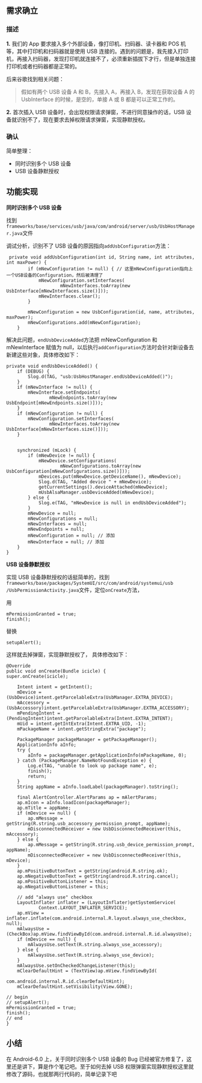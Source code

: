 ## 需求确立

### 描述

**1.** 我们的 App 要求接入多个外部设备，像打印机、扫码器、读卡器和 POS 机等，其中打印机和扫码器就是使用 USB 连接的。遇到的问题是，我先接入打印机，再接入扫码器，发现打印机就连接不了，必须重新插拔下才行，但是单独连接打印机或者扫码器都是正常的。

后来谷歌找到相关问题：

> 假如有两个 USB 设备 A 和 B，先接入 A，再接入 B，发现在获取设备 A 的 UsbInterface 的时候，是空的，单接 A 或 B 都是可以正常工作的。

**2.** 首次插入 USB 设备时，会出现权限请求弹窗，不进行同意操作的话，USB 设备就识别不了，现在要求去掉权限请求弹窗，实现静默授权。

### 确认

简单整理：

- 同时识别多个 USB 设备
- USB 设备静默授权

## 功能实现

**同时识别多个 USB 设备**

找到`frameworks/base/services/usb/java/com/android/server/usb/UsbHostManager.java`文件

调试分析，识别不了 USB 设备的原因指向`addUsbConfiguration`方法：

```
 private void addUsbConfiguration(int id, String name, int attributes, int maxPower) {
        if (mNewConfiguration != null) { // 这里mNewConfiguration指向上一个USB设备的Configuration，然后被清理了
            mNewConfiguration.setInterfaces(
                    mNewInterfaces.toArray(new UsbInterface[mNewInterfaces.size()]));
            mNewInterfaces.clear();
        }

        mNewConfiguration = new UsbConfiguration(id, name, attributes, maxPower);
        mNewConfigurations.add(mNewConfiguration);
    }
```

解决此问题，`endUsbDeviceAdded`方法把 mNewConfiguration 和 mNewInterface 赋值为 null，以后执行`addConfiguration`方法时会针对新设备去新建这些对象，具体修改如下：

```
private void endUsbDeviceAdded() {
    if (DEBUG) {
        Slog.d(TAG, "usb:UsbHostManager.endUsbDeviceAdded()");
    }
    if (mNewInterface != null) {
        mNewInterface.setEndpoints(
                mNewEndpoints.toArray(new UsbEndpoint[mNewEndpoints.size()]));
    }
    if (mNewConfiguration != null) {
        mNewConfiguration.setInterfaces(
                mNewInterfaces.toArray(new UsbInterface[mNewInterfaces.size()]));
    }


    synchronized (mLock) {
        if (mNewDevice != null) {
            mNewDevice.setConfigurations(
                    mNewConfigurations.toArray(new UsbConfiguration[mNewConfigurations.size()]));
            mDevices.put(mNewDevice.getDeviceName(), mNewDevice);
            Slog.d(TAG, "Added device " + mNewDevice);
            getCurrentSettings().deviceAttached(mNewDevice);
            mUsbAlsaManager.usbDeviceAdded(mNewDevice);
        } else {
            Slog.e(TAG, "mNewDevice is null in endUsbDeviceAdded");
        }
        mNewDevice = null;
        mNewConfigurations = null;
        mNewInterfaces = null;
        mNewEndpoints = null;
        mNewConfiguration = null; // 添加
        mNewInterface = null; // 添加
    }
}
```

**USB 设备静默授权**

实现 USB 设备静默授权的话挺简单的，找到`frameworks/base/packages/SystemUI/src/com/android/systemui/usb /UsbPermissionActivity.java`文件，定位`onCreate`方法，

用

```
mPermissionGranted = true;
finish();
```

替换

```
setupAlert();
```

这样就去掉弹窗，实现静默授权了， 具体修改如下：

```
@Override
public void onCreate(Bundle icicle) {
super.onCreate(icicle);

    Intent intent = getIntent();
    mDevice = (UsbDevice)intent.getParcelableExtra(UsbManager.EXTRA_DEVICE);
    mAccessory = (UsbAccessory)intent.getParcelableExtra(UsbManager.EXTRA_ACCESSORY);
    mPendingIntent = (PendingIntent)intent.getParcelableExtra(Intent.EXTRA_INTENT);
    mUid = intent.getIntExtra(Intent.EXTRA_UID, -1);
    mPackageName = intent.getStringExtra("package");

    PackageManager packageManager = getPackageManager();
    ApplicationInfo aInfo;
    try {
        aInfo = packageManager.getApplicationInfo(mPackageName, 0);
    } catch (PackageManager.NameNotFoundException e) {
        Log.e(TAG, "unable to look up package name", e);
        finish();
        return;
    }
    String appName = aInfo.loadLabel(packageManager).toString();

    final AlertController.AlertParams ap = mAlertParams;
    ap.mIcon = aInfo.loadIcon(packageManager);
    ap.mTitle = appName;
    if (mDevice == null) {
        ap.mMessage = getString(R.string.usb_accessory_permission_prompt, appName);
        mDisconnectedReceiver = new UsbDisconnectedReceiver(this, mAccessory);
    } else {
        ap.mMessage = getString(R.string.usb_device_permission_prompt, appName);
        mDisconnectedReceiver = new UsbDisconnectedReceiver(this, mDevice);
    }
    ap.mPositiveButtonText = getString(android.R.string.ok);
    ap.mNegativeButtonText = getString(android.R.string.cancel);
    ap.mPositiveButtonListener = this;
    ap.mNegativeButtonListener = this;

    // add "always use" checkbox
    LayoutInflater inflater = (LayoutInflater)getSystemService(
            Context.LAYOUT_INFLATER_SERVICE);
    ap.mView = inflater.inflate(com.android.internal.R.layout.always_use_checkbox, null);
    mAlwaysUse = (CheckBox)ap.mView.findViewById(com.android.internal.R.id.alwaysUse);
    if (mDevice == null) {
        mAlwaysUse.setText(R.string.always_use_accessory);
    } else {
        mAlwaysUse.setText(R.string.always_use_device);
    }
    mAlwaysUse.setOnCheckedChangeListener(this);
    mClearDefaultHint = (TextView)ap.mView.findViewById(
                                                com.android.internal.R.id.clearDefaultHint);
    mClearDefaultHint.setVisibility(View.GONE);

// begin
// setupAlert();
mPermissionGranted = true;
finish();
// end
}

```

## 小结

在 Android-6.0 上，关于同时识别多个 USB 设备的 Bug 已经被官方修复了，这里还是讲下，算是作个笔记吧。至于如何去掉 USB 权限弹窗实现静默授权这里就修改了源码，也就那两行代码的，简单记录下吧
